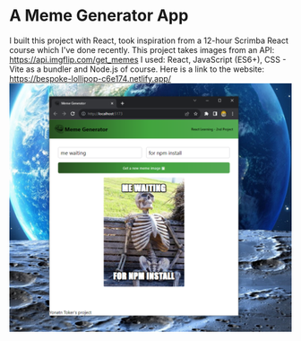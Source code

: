 # A Meme Generator App
I built this project with React, took inspiration from a 12-hour Scrimba React course which I've done recently.
This project takes images from an API:
https://api.imgflip.com/get_memes
 I used: 
React, JavaScript (ES6+), CSS - Vite as a bundler and Node.js of course.
Here is a link to the website:
https://bespoke-lollipop-c6e174.netlify.app/
![Description of the image](./something.png)
